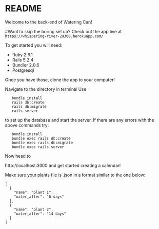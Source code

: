 # README

Welcome to the back-end of Watering Can!

#Want to skip the boring set up? Check out the app live at
``` https://whispering-river-29308.herokuapp.com/ ```

To get started you will need:

* Ruby 2.6.1
* Rails 5.2.4
* Bundler 2.0.0
* Postgresql

Once you have those, clone the app to your computer!

Navigate to the directory in terminal
Use
```
   bundle install
   rails db:create
   rails db:migrate
   rails server
```
to set up the database and start the server. If there are any errors with the above commands try:
```
   bundle install
   bundle exec rails db:create
   bundle exec rails db:migrate
   bundle exec rails server
```


Now head to

http://localhost:3000 and get started creating a calendar!

Make sure your plants file is .json in a format similar to the one below:

```
[
  {
    "name": "plant 1",
    "water_after": "6 days"
  },
  {
    "name": "plant 2",
    "water_after": "14 days"
  }
]
```